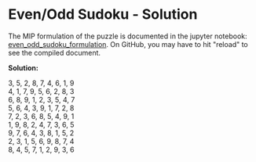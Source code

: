 # Even/Odd Sudoku - Solution

The MIP formulation of the puzzle is documented in the jupyter notebook: 
[even_odd_sudoku_formulation](even_odd_sudoku_formulation.ipynb).
On GitHub, you may have to hit "reload" to see the compiled document. 

**Solution:**

3, 5, 2, 8, 7, 4, 6, 1, 9  
4, 1, 7, 9, 5, 6, 2, 8, 3  
6, 8, 9, 1, 2, 3, 5, 4, 7  
5, 6, 4, 3, 9, 1, 7, 2, 8  
7, 2, 3, 6, 8, 5, 4, 9, 1  
1, 9, 8, 2, 4, 7, 3, 6, 5  
9, 7, 6, 4, 3, 8, 1, 5, 2  
2, 3, 1, 5, 6, 9, 8, 7, 4  
8, 4, 5, 7, 1, 2, 9, 3, 6